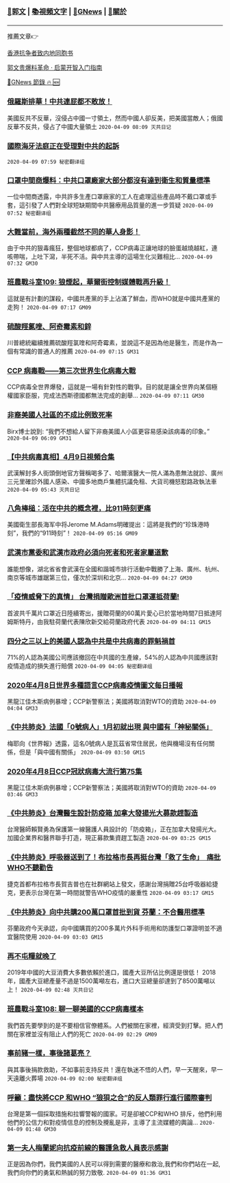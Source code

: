 ###  [:eagle:郭文](https://github.com/ourhimalayas/txt) | [:books:視頻文字](https://github.com/ourhimalayas/txt/blob/master/content/README.md) | [:newspaper:GNews](https://github.com/ourhimalayas/txt/blob/master/content/gnews/README.md) | [:pray:關於](https://github.com/ourhimalayas/home/tree/master/about)
---

推薦文章:point_right:

[香港抗争者致内地同胞书](https://github.com/ourhimalayas/news/blob/master/2019/08/a_letter_from_the_hong_kong_people.md)

[郭文贵爆料革命 · 启蒙开智入门指南](https://github.com/ourhimalayas/txt/issues/1)

[:newspaper:GNews 節錄 :fire: :new:](https://github.com/ourhimalayas/txt/blob/master/content/gnews/README.md) 



### [俄羅斯排華！中共連屁都不敢放！](/content/gnews/1/README.md)

美國反共不反華，沒侵占中國一寸領土，然而中國人卻反美，把美國當敵人；俄國反華不反共，侵占了中國大量領土  `2020-04-09 08:09 灭共日记`

### [國際海牙法庭正在受理對中共的起訴](/content/gnews/2/README.md)

 `2020-04-09 07:59 秘密翻译组`

### [口罩中間商爆料：中共口罩廠家大部分都沒有達到衛生和質量標準](/content/gnews/3/README.md)

一位中間商透露，中共許多生產口罩廠家的工人在處理這些產品時不戴口罩或手套，這引發了人們對全球短缺期間中共醫療用品質量的進一步質疑  `2020-04-09 07:52 秘密翻译组`

### [大難當前，海外兩種截然不同的華人身影！](/content/gnews/4/README.md)

由于中共的狠毒瘋狂，整個地球都病了，CCP病毒正讓地球的臉蛋越燒越紅，連咳帶喘，上吐下瀉，半死不活。與中共主導的這場生化災難相比...  `2020-04-09 07:32 GM30`

### [班農戰斗室109: 狼煙起，華爾街控制媒體戰再升級！](/content/gnews/5/README.md)

這就是有計劃的謀殺，中國共產黨的手上沾滿了鮮血，而WHO就是中國共產黨的走狗！  `2020-04-09 07:17 GM09`

### [硫酸羥氯喹、阿奇霉素和鋅](/content/gnews/6/README.md)

川普總統繼續推薦硫酸羥氯喹和阿奇霉素，並說這不是因為他是醫生，而是作為一個有常識的普通人的推薦  `2020-04-09 07:15 GM31`

### [CCP 病毒戰——第三次世界生化病毒大戰](/content/gnews/7/README.md)

CCP病毒全世界爆發，這就是一場有針對性的戰爭。目的就是讓全世界向某個極權國家臣服，完成法西斯德國都無法完成的創舉...  `2020-04-09 07:11 GM30`

### [非裔美國人社區的不成比例致死率](/content/gnews/8/README.md)

Birx博士說到: “我們不想給人留下非裔美國人小區更容易感染該病毒的印象。”  `2020-04-09 06:09 GM31`

### [【中共病毒真相】4月9日視頻合集](/content/gnews/9/README.md)

武漢解封多人街頭倒地官方聲稱喝多了、哈爾濱醫大一院人滿為患無法就診、廣州三元里確診外國人感染、中國多地商戶集體抗議免租、大貨司機怒懟路政執法車  `2020-04-09 05:43 灭共日记`

### [八角棒槌：活在中共的概念裡，比911時刻更痛](/content/gnews/10/README.md)

美國衛生部長海军中将Jerome M.Adams明確提出：這將是我們的“珍珠港時刻”，我們的“911時刻”！  `2020-04-09 05:16 GM09`

### [武漢市黨委和武漢市政府必須向死者和死者家屬道歉](/content/gnews/11/README.md)

誰能想像，湖北省省會武漢在全國和諧城市排行活動中戰勝了上海、廣州、杭州、南京等城市雄踞第三位，僅次於深圳和北京...  `2020-04-09 04:27 GM30`

### [「疫情威脅下的真情」 台灣捐贈歐洲首批口罩運抵荷蘭!](/content/gnews/12/README.md)

首波共千萬片口罩近日陸續寄出，援贈荷蘭的60萬片愛心已於當地時間7日抵達阿姆斯特丹，由我駐荷蘭代表陳欣新交給荷蘭政府代表  `2020-04-09 04:11 GM15`

### [四分之三以上的美國人認為中共是中共病毒的罪魁禍首](/content/gnews/13/README.md)

71%的人認為美國公司應該撤回在中共國的生產線，54%的人認為中共國應該對疫情造成的損失進行賠償  `2020-04-09 04:05 秘密翻译组`

### [2020年4月8日世界多種語言CCP病毒疫情圖文每日播報](/content/gnews/14/README.md)

黑龍江佳木斯病例暴增；CCP新警察法；美國將取消對WTO的資助  `2020-04-09 04:04 GM33`

### [《中共肺炎》法國「0號病人」1月初就出現 與中國有「神秘關係」](/content/gnews/15/README.md)

梅耶向《世界報》透露，這名0號病人是瓦茲省常住居民，他與機場沒有任何關係，但是「與中國有關係」  `2020-04-09 03:50 GM15`

### [2020年4月8日CCP冠狀病毒大流行第75集](/content/gnews/16/README.md)

黑龍江佳木斯病例暴增；CCP新警察法；美國將取消對WTO的資助  `2020-04-09 03:46 GM33`

### [《中共肺炎》台灣醫生設計防疫箱 加拿大發揚光大募款趕製造](/content/gnews/17/README.md)

台灣醫師賴賢勇為保護第一線醫護人員設計的「防疫箱」，正在加拿大發揚光大。加國企業界和醫界聯手打造，現正募款集資趕工製造  `2020-04-09 03:25 GM15`

### [《中共肺炎》呼吸器送到了！布拉格市長再挺台灣「救了生命」　痛批WHO不聽勸告](/content/gnews/18/README.md)

捷克首都布拉格市長賀吉普也在社群網站上發文，感謝台灣捐贈25台呼吸器給捷克，更表示台灣在第一時間就警告WHO疫情的嚴重性  `2020-04-09 03:17 GM15`

### [《中共肺炎》向中共購200萬口罩首批到貨 芬蘭：不合醫用標準](/content/gnews/19/README.md)

芬蘭政府今天承認，向中國購買的200多萬片外科手術用和防護型口罩證明並不適宜醫院使用  `2020-04-09 03:03 GM15`

### [再不屯糧就晚了](/content/gnews/20/README.md)

2019年中國的大豆消費大多數依賴於進口，國產大豆所佔比例還是很低！ 2018年，國產大豆總產量不過是1500萬噸左右，進口大豆總量卻達到了8500萬噸以上！  `2020-04-09 02:48 灭共日记`

### [班農戰斗室108: 聊一聊美國的CCP病毒樣本](/content/gnews/21/README.md)

我們首先要學到的是不要相信官僚體系。人們被關在家裡，經濟受到打擊。把人們關在家裡並沒有阻止人們的死亡  `2020-04-09 02:29 GM09`

### [事前豬一樣，事後諸葛亮？](/content/gnews/22/README.md)

與其事後捐款救助，不如事前支持反共！還在執迷不悟的人們，早一天醒來，早一天遠離火葬場  `2020-04-09 02:00 秘密翻译组`

### [呼籲：盡快將CCP 和WHO “狼狽之合”的反人類罪行進行國際審判](/content/gnews/23/README.md)

台灣是第一個採取措施和拉響警報的國家。可是卻被CCP和WHO 排斥，他們利用他們的公信力和對疫情信息的控制及攪亂是非，主導了主流媒體的輿論...  `2020-04-09 01:48 GM30`

### [第一夫人梅蘭妮向抗疫前線的醫護急救人員表示感謝](/content/gnews/24/README.md)

正是因為你們，我們美國的人民可以得到需要的醫療和救治,我們和你們站在一起,我們向你們的勇氣和熱誠的努力致敬.  `2020-04-09 01:36 GM31`

